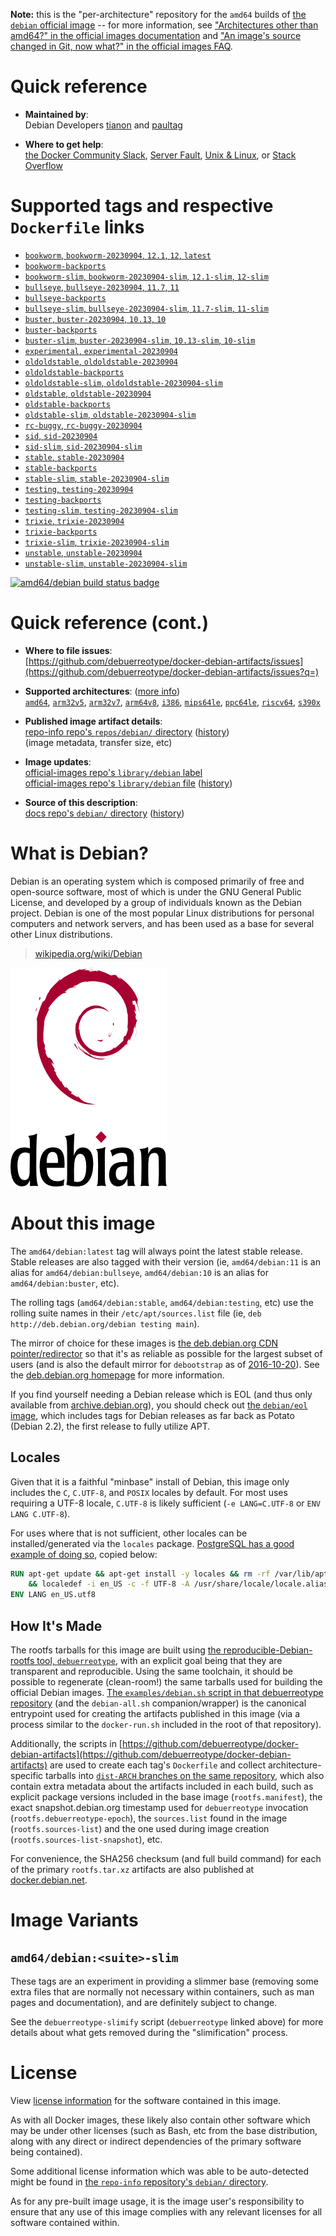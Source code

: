 <!--

********************************************************************************

WARNING:

    DO NOT EDIT "debian/README.md"

    IT IS AUTO-GENERATED

    (from the other files in "debian/" combined with a set of templates)

********************************************************************************

-->

**Note:** this is the "per-architecture" repository for the `amd64` builds of [the `debian` official image](https://hub.docker.com/_/debian) -- for more information, see ["Architectures other than amd64?" in the official images documentation](https://github.com/docker-library/official-images#architectures-other-than-amd64) and ["An image's source changed in Git, now what?" in the official images FAQ](https://github.com/docker-library/faq#an-images-source-changed-in-git-now-what).

# Quick reference

-	**Maintained by**:  
	Debian Developers [tianon](https://qa.debian.org/developer.php?login=tianon) and [paultag](https://qa.debian.org/developer.php?login=paultag)

-	**Where to get help**:  
	[the Docker Community Slack](https://dockr.ly/comm-slack), [Server Fault](https://serverfault.com/help/on-topic), [Unix & Linux](https://unix.stackexchange.com/help/on-topic), or [Stack Overflow](https://stackoverflow.com/help/on-topic)

# Supported tags and respective `Dockerfile` links

-	[`bookworm`, `bookworm-20230904`, `12.1`, `12`, `latest`](https://github.com/debuerreotype/docker-debian-artifacts/blob/ae5de12382c86cac52b255b18d834d96238f4d80/bookworm/Dockerfile)
-	[`bookworm-backports`](https://github.com/debuerreotype/docker-debian-artifacts/blob/ae5de12382c86cac52b255b18d834d96238f4d80/bookworm/backports/Dockerfile)
-	[`bookworm-slim`, `bookworm-20230904-slim`, `12.1-slim`, `12-slim`](https://github.com/debuerreotype/docker-debian-artifacts/blob/ae5de12382c86cac52b255b18d834d96238f4d80/bookworm/slim/Dockerfile)
-	[`bullseye`, `bullseye-20230904`, `11.7`, `11`](https://github.com/debuerreotype/docker-debian-artifacts/blob/ae5de12382c86cac52b255b18d834d96238f4d80/bullseye/Dockerfile)
-	[`bullseye-backports`](https://github.com/debuerreotype/docker-debian-artifacts/blob/ae5de12382c86cac52b255b18d834d96238f4d80/bullseye/backports/Dockerfile)
-	[`bullseye-slim`, `bullseye-20230904-slim`, `11.7-slim`, `11-slim`](https://github.com/debuerreotype/docker-debian-artifacts/blob/ae5de12382c86cac52b255b18d834d96238f4d80/bullseye/slim/Dockerfile)
-	[`buster`, `buster-20230904`, `10.13`, `10`](https://github.com/debuerreotype/docker-debian-artifacts/blob/ae5de12382c86cac52b255b18d834d96238f4d80/buster/Dockerfile)
-	[`buster-backports`](https://github.com/debuerreotype/docker-debian-artifacts/blob/ae5de12382c86cac52b255b18d834d96238f4d80/buster/backports/Dockerfile)
-	[`buster-slim`, `buster-20230904-slim`, `10.13-slim`, `10-slim`](https://github.com/debuerreotype/docker-debian-artifacts/blob/ae5de12382c86cac52b255b18d834d96238f4d80/buster/slim/Dockerfile)
-	[`experimental`, `experimental-20230904`](https://github.com/debuerreotype/docker-debian-artifacts/blob/ae5de12382c86cac52b255b18d834d96238f4d80/experimental/Dockerfile)
-	[`oldoldstable`, `oldoldstable-20230904`](https://github.com/debuerreotype/docker-debian-artifacts/blob/ae5de12382c86cac52b255b18d834d96238f4d80/oldoldstable/Dockerfile)
-	[`oldoldstable-backports`](https://github.com/debuerreotype/docker-debian-artifacts/blob/ae5de12382c86cac52b255b18d834d96238f4d80/oldoldstable/backports/Dockerfile)
-	[`oldoldstable-slim`, `oldoldstable-20230904-slim`](https://github.com/debuerreotype/docker-debian-artifacts/blob/ae5de12382c86cac52b255b18d834d96238f4d80/oldoldstable/slim/Dockerfile)
-	[`oldstable`, `oldstable-20230904`](https://github.com/debuerreotype/docker-debian-artifacts/blob/ae5de12382c86cac52b255b18d834d96238f4d80/oldstable/Dockerfile)
-	[`oldstable-backports`](https://github.com/debuerreotype/docker-debian-artifacts/blob/ae5de12382c86cac52b255b18d834d96238f4d80/oldstable/backports/Dockerfile)
-	[`oldstable-slim`, `oldstable-20230904-slim`](https://github.com/debuerreotype/docker-debian-artifacts/blob/ae5de12382c86cac52b255b18d834d96238f4d80/oldstable/slim/Dockerfile)
-	[`rc-buggy`, `rc-buggy-20230904`](https://github.com/debuerreotype/docker-debian-artifacts/blob/ae5de12382c86cac52b255b18d834d96238f4d80/rc-buggy/Dockerfile)
-	[`sid`, `sid-20230904`](https://github.com/debuerreotype/docker-debian-artifacts/blob/ae5de12382c86cac52b255b18d834d96238f4d80/sid/Dockerfile)
-	[`sid-slim`, `sid-20230904-slim`](https://github.com/debuerreotype/docker-debian-artifacts/blob/ae5de12382c86cac52b255b18d834d96238f4d80/sid/slim/Dockerfile)
-	[`stable`, `stable-20230904`](https://github.com/debuerreotype/docker-debian-artifacts/blob/ae5de12382c86cac52b255b18d834d96238f4d80/stable/Dockerfile)
-	[`stable-backports`](https://github.com/debuerreotype/docker-debian-artifacts/blob/ae5de12382c86cac52b255b18d834d96238f4d80/stable/backports/Dockerfile)
-	[`stable-slim`, `stable-20230904-slim`](https://github.com/debuerreotype/docker-debian-artifacts/blob/ae5de12382c86cac52b255b18d834d96238f4d80/stable/slim/Dockerfile)
-	[`testing`, `testing-20230904`](https://github.com/debuerreotype/docker-debian-artifacts/blob/ae5de12382c86cac52b255b18d834d96238f4d80/testing/Dockerfile)
-	[`testing-backports`](https://github.com/debuerreotype/docker-debian-artifacts/blob/ae5de12382c86cac52b255b18d834d96238f4d80/testing/backports/Dockerfile)
-	[`testing-slim`, `testing-20230904-slim`](https://github.com/debuerreotype/docker-debian-artifacts/blob/ae5de12382c86cac52b255b18d834d96238f4d80/testing/slim/Dockerfile)
-	[`trixie`, `trixie-20230904`](https://github.com/debuerreotype/docker-debian-artifacts/blob/ae5de12382c86cac52b255b18d834d96238f4d80/trixie/Dockerfile)
-	[`trixie-backports`](https://github.com/debuerreotype/docker-debian-artifacts/blob/ae5de12382c86cac52b255b18d834d96238f4d80/trixie/backports/Dockerfile)
-	[`trixie-slim`, `trixie-20230904-slim`](https://github.com/debuerreotype/docker-debian-artifacts/blob/ae5de12382c86cac52b255b18d834d96238f4d80/trixie/slim/Dockerfile)
-	[`unstable`, `unstable-20230904`](https://github.com/debuerreotype/docker-debian-artifacts/blob/ae5de12382c86cac52b255b18d834d96238f4d80/unstable/Dockerfile)
-	[`unstable-slim`, `unstable-20230904-slim`](https://github.com/debuerreotype/docker-debian-artifacts/blob/ae5de12382c86cac52b255b18d834d96238f4d80/unstable/slim/Dockerfile)

[![amd64/debian build status badge](https://img.shields.io/jenkins/s/https/doi-janky.infosiftr.net/job/multiarch/job/amd64/job/debian.svg?label=amd64/debian%20%20build%20job)](https://doi-janky.infosiftr.net/job/multiarch/job/amd64/job/debian/)

# Quick reference (cont.)

-	**Where to file issues**:  
	[https://github.com/debuerreotype/docker-debian-artifacts/issues](https://github.com/debuerreotype/docker-debian-artifacts/issues?q=)

-	**Supported architectures**: ([more info](https://github.com/docker-library/official-images#architectures-other-than-amd64))  
	[`amd64`](https://hub.docker.com/r/amd64/debian/), [`arm32v5`](https://hub.docker.com/r/arm32v5/debian/), [`arm32v7`](https://hub.docker.com/r/arm32v7/debian/), [`arm64v8`](https://hub.docker.com/r/arm64v8/debian/), [`i386`](https://hub.docker.com/r/i386/debian/), [`mips64le`](https://hub.docker.com/r/mips64le/debian/), [`ppc64le`](https://hub.docker.com/r/ppc64le/debian/), [`riscv64`](https://hub.docker.com/r/riscv64/debian/), [`s390x`](https://hub.docker.com/r/s390x/debian/)

-	**Published image artifact details**:  
	[repo-info repo's `repos/debian/` directory](https://github.com/docker-library/repo-info/blob/master/repos/debian) ([history](https://github.com/docker-library/repo-info/commits/master/repos/debian))  
	(image metadata, transfer size, etc)

-	**Image updates**:  
	[official-images repo's `library/debian` label](https://github.com/docker-library/official-images/issues?q=label%3Alibrary%2Fdebian)  
	[official-images repo's `library/debian` file](https://github.com/docker-library/official-images/blob/master/library/debian) ([history](https://github.com/docker-library/official-images/commits/master/library/debian))

-	**Source of this description**:  
	[docs repo's `debian/` directory](https://github.com/docker-library/docs/tree/master/debian) ([history](https://github.com/docker-library/docs/commits/master/debian))

# What is Debian?

Debian is an operating system which is composed primarily of free and open-source software, most of which is under the GNU General Public License, and developed by a group of individuals known as the Debian project. Debian is one of the most popular Linux distributions for personal computers and network servers, and has been used as a base for several other Linux distributions.

> [wikipedia.org/wiki/Debian](https://en.wikipedia.org/wiki/Debian)

![logo](https://raw.githubusercontent.com/docker-library/docs/b449be7df57e9ed9086bb5821bfb5d6cdc5d67a4/debian/logo.png)

# About this image

The `amd64/debian:latest` tag will always point the latest stable release. Stable releases are also tagged with their version (ie, `amd64/debian:11` is an alias for `amd64/debian:bullseye`, `amd64/debian:10` is an alias for `amd64/debian:buster`, etc).

The rolling tags (`amd64/debian:stable`, `amd64/debian:testing`, etc) use the rolling suite names in their `/etc/apt/sources.list` file (ie, `deb http://deb.debian.org/debian testing main`).

The mirror of choice for these images is [the deb.debian.org CDN pointer/redirector](https://deb.debian.org) so that it's as reliable as possible for the largest subset of users (and is also the default mirror for `debootstrap` as of [2016-10-20](https://anonscm.debian.org/cgit/d-i/debootstrap.git/commit/?id=9e8bc60ad1ccf3a25ce7890526b70059f3e770de)). See the [deb.debian.org homepage](https://deb.debian.org) for more information.

If you find yourself needing a Debian release which is EOL (and thus only available from [archive.debian.org](http://archive.debian.org)), you should check out [the `debian/eol` image](https://hub.docker.com/r/debian/eol/), which includes tags for Debian releases as far back as Potato (Debian 2.2), the first release to fully utilize APT.

## Locales

Given that it is a faithful "minbase" install of Debian, this image only includes the `C`, `C.UTF-8`, and `POSIX` locales by default. For most uses requiring a UTF-8 locale, `C.UTF-8` is likely sufficient (`-e LANG=C.UTF-8` or `ENV LANG C.UTF-8`).

For uses where that is not sufficient, other locales can be installed/generated via the `locales` package. [PostgreSQL has a good example of doing so](https://github.com/docker-library/postgres/blob/69bc540ecfffecce72d49fa7e4a46680350037f9/9.6/Dockerfile#L21-L24), copied below:

```dockerfile
RUN apt-get update && apt-get install -y locales && rm -rf /var/lib/apt/lists/* \
	&& localedef -i en_US -c -f UTF-8 -A /usr/share/locale/locale.alias en_US.UTF-8
ENV LANG en_US.utf8
```

## How It's Made

The rootfs tarballs for this image are built using [the reproducible-Debian-rootfs tool, `debuerreotype`](https://github.com/debuerreotype/debuerreotype), with an explicit goal being that they are transparent and reproducible. Using the same toolchain, it should be possible to regenerate (clean-room!) the same tarballs used for building the official Debian images. [The `examples/debian.sh` script in that debuerreotype repository](https://github.com/debuerreotype/debuerreotype/blob/master/examples/debian.sh) (and the `debian-all.sh` companion/wrapper) is the canonical entrypoint used for creating the artifacts published in this image (via a process similar to the `docker-run.sh` included in the root of that repository).

Additionally, the scripts in [https://github.com/debuerreotype/docker-debian-artifacts](https://github.com/debuerreotype/docker-debian-artifacts) are used to create each tag's `Dockerfile` and collect architecture-specific tarballs into [`dist-ARCH` branches on the same repository](https://github.com/debuerreotype/docker-debian-artifacts/branches), which also contain extra metadata about the artifacts included in each build, such as explicit package versions included in the base image (`rootfs.manifest`), the exact snapshot.debian.org timestamp used for `debuerreotype` invocation (`rootfs.debuerreotype-epoch`), the `sources.list` found in the image (`rootfs.sources-list`) and the one used during image creation (`rootfs.sources-list-snapshot`), etc.

For convenience, the SHA256 checksum (and full build command) for each of the primary `rootfs.tar.xz` artifacts are also published at [docker.debian.net](https://docker.debian.net/).

# Image Variants

## `amd64/debian:<suite>-slim`

These tags are an experiment in providing a slimmer base (removing some extra files that are normally not necessary within containers, such as man pages and documentation), and are definitely subject to change.

See the `debuerreotype-slimify` script (`debuerreotype` linked above) for more details about what gets removed during the "slimification" process.

# License

View [license information](https://www.debian.org/social_contract#guidelines) for the software contained in this image.

As with all Docker images, these likely also contain other software which may be under other licenses (such as Bash, etc from the base distribution, along with any direct or indirect dependencies of the primary software being contained).

Some additional license information which was able to be auto-detected might be found in [the `repo-info` repository's `debian/` directory](https://github.com/docker-library/repo-info/tree/master/repos/debian).

As for any pre-built image usage, it is the image user's responsibility to ensure that any use of this image complies with any relevant licenses for all software contained within.
